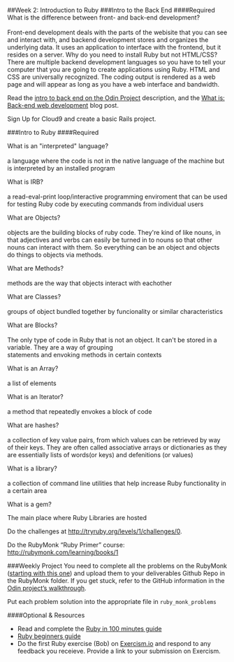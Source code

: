##Week 2: Introduction to Ruby
###Intro to the Back End
####Required
What is the difference between front- and back-end development?<br>  
Front-end development deals with the parts of the webisite that you can see and interact with, and backend development stores and organizes the underlying data.  It uses an application to interface with the frontend, but it resides on a server. 
Why do you need to install Ruby but not HTML/CSS?
There are multiple backend development languages so you have to tell your computer that you are going to create applications using Ruby.  HTML and CSS are universally recognized.  The coding output is rendered as a web page and will appear as long as you have a web interface and bandwidth.

Read the [intro to back end on the Odin Project](http://www.theodinproject.com/web-development-101/introduction-to-the-back-end) description, and the [What is: Back-end web development](http://blog.generalassemb.ly/what-is-back-end-web-development/) blog post.

Sign Up for Cloud9 and create a basic Rails project.

###Intro to Ruby
####Required

What is an "interpreted" language?<br>  
a language where the code is not in the native language of the machine but is interpreted by an installed program  

What is IRB?<br>  
a read-eval-print loop/interactive programming enviroment that can be used for testing Ruby code by executing commands from individual users  

What are Objects?<br>  
objects are the building blocks of ruby code.  They're kind of like nouns, in that adjectives and verbs can easily be turned in to nouns so that other nouns can interact with them.  So everything can be an object and objects do things to objects via methods.  

What are Methods?<br>  
methods are the way that objects interact with eachother  

What are Classes?<br>  
groups of object bundled together by funcionality or similar characteristics  

What are Blocks?<br>  
The only type of code in Ruby that is not an object.  It can't be stored in a variable. They are a way of grouping  
statements and envoking methods in certain contexts  

What is an Array?<br>  
a list of elements  

What is an Iterator?<br>  
a method that repeatedly envokes a block of code  

What are hashes?<br>  
a collection of key value pairs, from which values can be retrieved by way of their keys.  They are often called associative  arrays or dictionaries as they are essentially lists of words(or keys) and defenitions (or values)  

What is a library?<br>  
a collection of command line utilities that help increase Ruby functionality in a certain area  

What is a gem?  

The main place where Ruby Libraries are hosted  


Do the challenges at http://tryruby.org/levels/1/challenges/0.

Do the RubyMonk “Ruby Primer” course: http://rubymonk.com/learning/books/1

###Weekly Project
You need to complete all the problems on the RubyMonk ([starting with this one](http://rubymonk.com/learning/books/1-ruby-primer/problems/9-calculator)) and upload them to your deliverables Github Repo in the RubyMonk folder. If you get stuck, refer to the GitHub information in the [Odin project’s walkthrough](http://www.theodinproject.com/web-development-101/html-css).

Put each problem solution into the appropriate file in `ruby_monk_problems`

####Optional & Resources
 - Read and complete the [Ruby in 100 minutes guide](http://tutorials.jumpstartlab.com/projects/ruby\_in\_100_minutes.html)
 - [Ruby beginners guide](https://hackhands.com/beginners-guide-ruby/)
 - Do the first Ruby exercise (Bob) on [Exercism.io](http://exercism.io/) and respond to any
   feedback you receieve.  Provide a link to your submission on
   Exercism.

